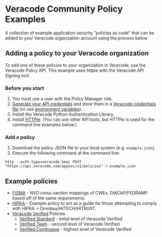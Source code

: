 # Veracode Community Policy Examples

A collection of example application security "policies as code" that can be added to your Veracode organization account using the process below.

## Adding a policy to your Veracode organization

To add one of these policies to your organization in Veracode, use the Veracode Policy API. This example uses httpie with the Veracode API Signing tool.

### Before you start

1. You must use a user with the Policy Manager role.
1. [Generate your API credentials](https://help.veracode.com/go/c_api_credentials3) and store them in a [Veracode credentials file](https://help.veracode.com/go/c_configure_api_cred_file) (or use [environment variables](https://help.veracode.com/go/t_store_creds_linux_env)).
1. Install the Veracode Python Authentication Library.
1. Install [HTTPie](https://help.veracode.com/go/c_httpie_tool). (You can use other API tools, but HTTPie is used for the command line examples below.)

### Add a policy

1. Download the policy JSON file to your local system (e.g. `example.json`).
2. Execute the following command at the command line:

`http --auth-type=veracode_hmac POST "https://api.veracode.com/appsec/v1/policies" < example.json`

## Example policies

* [FISMA](examples/fisma.json) - NVD cross-section mappings of CWEs.  DIACAP/FEDRAMP based off of the same requirements.
* [HIPAA](examples/hipaa.json) - Example policy to act as a guide for those attempting to comply with HIPAA + Omnibus/HITECH/HITRUST.
* [Veracode Verified](https://veracode.com/verified) Policies
  * [Verified Standard](examples/verified/verified-standard.json) - initial level of Veracode Verified
  * [Verified Team](examples/verified/verified-team.json) - second level of Veracode Verified
  * [Verified Continuous](examples/verified/verified-continuous.json) - highest level of Veracode Verified
